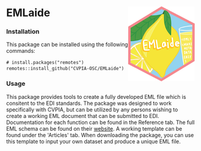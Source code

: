 # EMLaide <a href='https://CVPIA-OSC.github.io/EMLaide'><img src='man/figures/hex_logo.png' align ="right" height="200" /></a> 

### Installation
This package can be installed using the following commands: 
```{r}
# install.packages("remotes")
remotes::install_github("CVPIA-OSC/EMLaide")
```

### Usage 
This package provides tools to create a fully developed EML file which is consitent
to the EDI standards. The package was designed to work specifically with CVPIA,
but can be utilized by any persons wishing to create a working EML document that can
be submitted to EDI. Documentation for each function can be found in the Reference tab.
The full EML schema can be found on their [website](https://eml.ecoinformatics.org/schema/index.html).
A working template can be found under the 'Articles' tab. When downloading the package,
you can use this template to input your own dataset and produce a unique EML file. 

